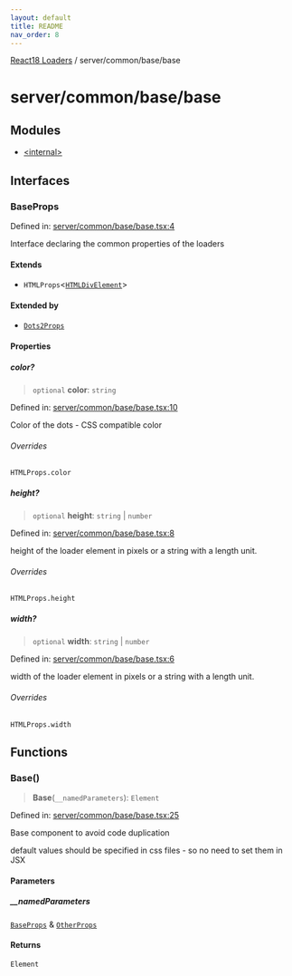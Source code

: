 ```yaml
---
layout: default
title: README
nav_order: 8
---
```


[React18 Loaders](../../../../modules.md) / server/common/base/base

# server/common/base/base

## Modules

- [\<internal\>](-internal-.md)

## Interfaces

### BaseProps

Defined in: [server/common/base/base.tsx:4](https://github.com/react18-tools/turborepo-template/blob/3befa4bdc03d40e210600ce1fb6db9a187408521/lib/src/server/common/base/base.tsx#L4)

Interface declaring the common properties of the loaders

#### Extends

- `HTMLProps`\<[`HTMLDivElement`](https://developer.mozilla.org/docs/Web/API/HTMLDivElement)\>

#### Extended by

- [`Dots2Props`](../../../dots/dots2/dots2/-internal-.md#dots2props)

#### Properties

##### color?

> `optional` **color**: `string`

Defined in: [server/common/base/base.tsx:10](https://github.com/react18-tools/turborepo-template/blob/3befa4bdc03d40e210600ce1fb6db9a187408521/lib/src/server/common/base/base.tsx#L10)

Color of the dots - CSS compatible color

###### Overrides

`HTMLProps.color`

##### height?

> `optional` **height**: `string` \| `number`

Defined in: [server/common/base/base.tsx:8](https://github.com/react18-tools/turborepo-template/blob/3befa4bdc03d40e210600ce1fb6db9a187408521/lib/src/server/common/base/base.tsx#L8)

height of the loader element in pixels or a string with a length unit.

###### Overrides

`HTMLProps.height`

##### width?

> `optional` **width**: `string` \| `number`

Defined in: [server/common/base/base.tsx:6](https://github.com/react18-tools/turborepo-template/blob/3befa4bdc03d40e210600ce1fb6db9a187408521/lib/src/server/common/base/base.tsx#L6)

width of the loader element in pixels or a string with a length unit.

###### Overrides

`HTMLProps.width`

## Functions

### Base()

> **Base**(`__namedParameters`): `Element`

Defined in: [server/common/base/base.tsx:25](https://github.com/react18-tools/turborepo-template/blob/3befa4bdc03d40e210600ce1fb6db9a187408521/lib/src/server/common/base/base.tsx#L25)

Base component to avoid code duplication

default values should be specified in css files - so no need to set them in JSX

#### Parameters

##### \_\_namedParameters

[`BaseProps`](#baseprops) & [`OtherProps`](-internal-.md#otherprops)

#### Returns

`Element`
